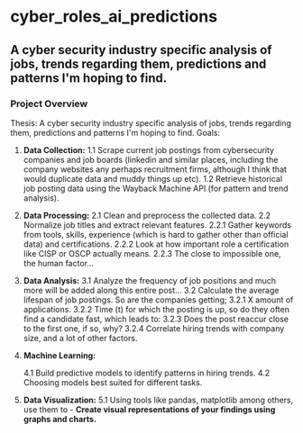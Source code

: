 # cyber_roles_ai_predictions
## A cyber security industry specific analysis of jobs, trends regarding them, predictions and patterns I'm hoping to find.
### Project Overview
Thesis:
  A cyber security industry specific analysis of jobs, trends regarding them, predictions and patterns I'm hoping to find.
Goals:

1. **Data Collection:**
        1.1 Scrape current job postings from cybersecurity companies and job boards (linkedin and similar places, including the company websites any perhaps recruitment firms, although I think that would duplicate data and muddy things up etc).
        1.2 Retrieve historical job posting data using the Wayback Machine API (for pattern and trend analysis).

2. **Data Processing:**
        2.1 Clean and preprocess the collected data.
        2.2 Normalize job titles and extract relevant features.
         2.2.1 Gather keywords from tools, skills, experience (which is hard to gather other than official data) and certifications.
         2.2.2 Look at how important role a certification like CISP or OSCP actually means.
         2.2.3 The close to impossible one, the human factor...

3. **Data Analysis:**
       3.1 Analyze the frequency of job positions and much more will be added along this entire post...
       3.2 Calculate the average lifespan of job postings. So are the companies getting;
         3.2.1 X amount of applications.
         3.2.2 Time (t) for which the posting is up, so do they often find a candidate fast, which leads to:
         3.2.3 Does the post reaccur close to the first one, if so, why? 
         3.2.4 Correlate hiring trends with company size, and a lot of other factors.


4. **Machine Learning:**

    4.1 Build predictive models to identify patterns in hiring trends.
    4.2 Choosing models best suited for different tasks.



5. **Data Visualization:**
        5.1 Using tools like pandas, matplotlib among others, use them to - **Create visual representations of your findings using graphs and charts.**

